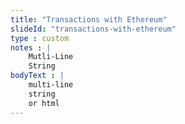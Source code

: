 ```yaml
--- 
title: "Transactions with Ethereum"
slideId: "transactions-with-ethereum"
type : custom     
notes : |
    Mutli-Line 
    String
bodyText : |
    multi-line
    string
    or html
---
```

